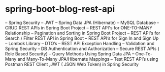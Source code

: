 # spring-boot-blog-rest-api

– Spring Security
– JWT
– Spring Data JPA (Hibernate)
– MySQL Database
– CRUD REST APIs in Spring Boot Project
– REST API's for ONE-TO-MANY Relationship
– Pagination and Sorting in Spring Boot Project
– REST API's for Search / Filter REST API in Spring Boot
– REST API’s for Sign In and Sign Up
– Lombok Library
– DTO’s
– REST API Exception Handling
– Validation and Spring Security
– DB Authentication and Authorization
– Secure REST APIs ( Role Based Security)
– Query Methods Using Spring Data JPA
– One-To-Many and Many-To-Many JPA/Hibernate Mappings
– Test REST API’s using Postman REST Client ,JWT ( JSON Web Token) in Spring Security
